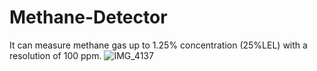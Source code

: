 # Methane-Detector
It can measure methane gas up to 1.25% concentration (25%LEL) with a resolution of 100 ppm.
![IMG_4137](https://user-images.githubusercontent.com/108894502/177846188-3d656a36-0b18-4d55-acd3-c45e23871730.jpeg)

